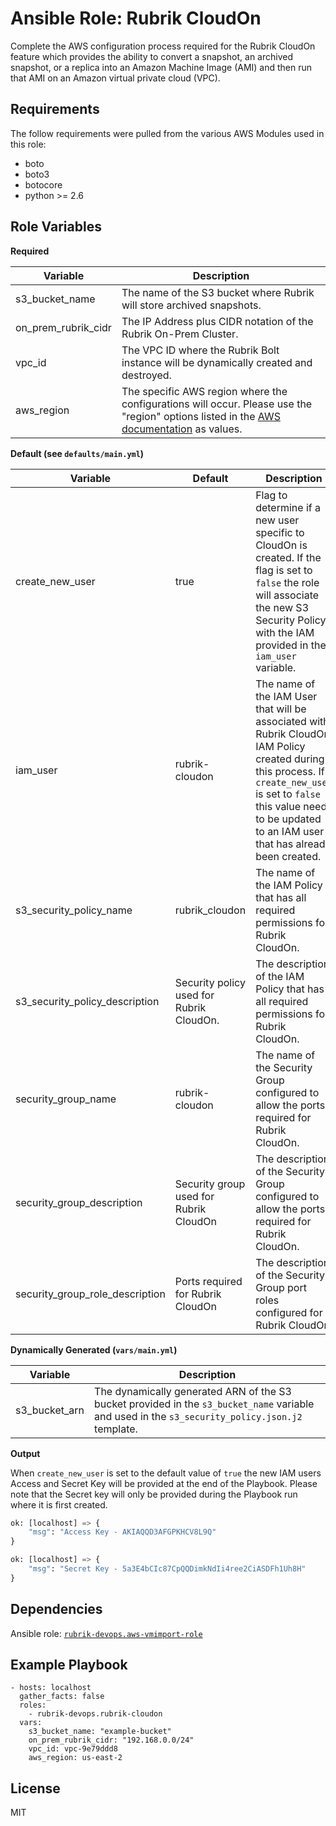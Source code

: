 Ansible Role: Rubrik CloudOn
=========

Complete the AWS configuration process required for the Rubrik CloudOn feature which provides the ability to convert a snapshot, an archived snapshot, or a replica into an Amazon Machine Image (AMI) and then run that AMI on an Amazon virtual private cloud  (VPC).

Requirements
------------

The follow requirements were pulled from the various AWS Modules used in this role:

* boto
* boto3
* botocore
* python >= 2.6

Role Variables
--------------

**Required**

| Variable  |  Description |
|---|---|
| s3_bucket_name  | The name of the S3 bucket where Rubrik will store archived snapshots.  |
| on_prem_rubrik_cidr  | The IP Address plus CIDR notation of the Rubrik On-Prem Cluster. |
| vpc_id  | The VPC ID where the Rubrik Bolt instance will be dynamically created and destroyed.  |
| aws_region | The specific AWS region where the configurations will occur. Please use the "region" options listed in the [AWS documentation](https://docs.aws.amazon.com/AmazonRDS/latest/UserGuide/Concepts.RegionsAndAvailabilityZones.html) as values. |

**Default (see `defaults/main.yml`)**

| Variable  |  Default | Description  |
|---|---|---|
| create_new_user  | true  | Flag to determine if a new user specific to CloudOn is created. If the flag is set to `false` the role will associate the new S3 Security Policy with the IAM provided in the `iam_user` variable. |
| iam_user  | rubrik-cloudon  | The name of the IAM User that will be associated with Rubrik CloudOn IAM Policy created during this process. If `create_new_user` is set to `false` this value needs to be updated to an IAM user that has already been created.|
| s3_security_policy_name  | rubrik_cloudon  | The name of the IAM Policy that has all required permissions for Rubrik CloudOn.|
| s3_security_policy_description  | Security policy used for Rubrik CloudOn.  | The description of the IAM Policy that has all required permissions for Rubrik CloudOn.|
| security_group_name  | rubrik-cloudon  | The name of the Security Group configured to allow the ports required for Rubrik CloudOn. |
| security_group_description  | Security group used for Rubrik CloudOn  | The description of the Security Group configured to allow the ports required for Rubrik CloudOn.|
| security_group_role_description  | Ports required for Rubrik CloudOn  | The description of the Security Group port roles configured for Rubrik CloudOn |

**Dynamically Generated (`vars/main.yml`)**

| Variable  |  Description |
|---|---|
| s3_bucket_arn  | The dynamically generated ARN of the S3 bucket provided in the `s3_bucket_name` variable and used in the `s3_security_policy.json.j2` template.  |

**Output**

When `create_new_user` is set to the default value of `true` the new IAM users Access and Secret Key will be provided at the end of the Playbook. Please note that the Secret key will only be provided during the Playbook run where it is first created.


```python
ok: [localhost] => {
    "msg": "Access Key - AKIAQQD3AFGPKHCV8L9Q"
}
```

```python
ok: [localhost] => {
    "msg": "Secret Key - 5a3E4bCIc87CpQQDimkNdIi4ree2CiASDFh1Uh8H"
}
```

Dependencies
------------

Ansible role: [`rubrik-devops.aws-vmimport-role`](https://galaxy.ansible.com/rubrik-devops/aws-vmimport-role/)

Example Playbook
----------------

    - hosts: localhost
      gather_facts: false
      roles:
        - rubrik-devops.rubrik-cloudon
      vars:
        s3_bucket_name: "example-bucket"
        on_prem_rubrik_cidr: "192.168.0.0/24"
        vpc_id: vpc-9e79ddd8
        aws_region: us-east-2

License
-------

MIT
